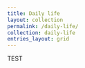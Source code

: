 ```yaml
---
title: Daily life
layout: collection
permalink: /daily-life/
collection: daily-life
entries_layout: grid
---
```


TEST

